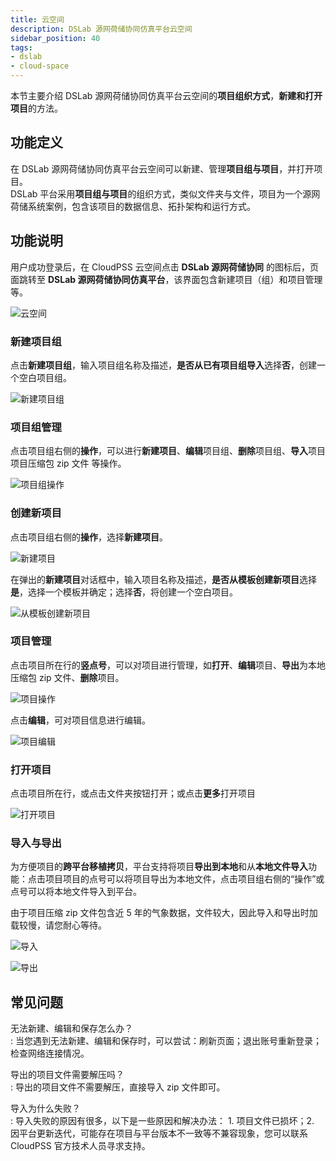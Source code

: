 ```yaml
---
title: 云空间
description: DSLab 源网荷储协同仿真平台云空间
sidebar_position: 40
tags:
- dslab
- cloud-space
---
```


本节主要介绍 DSLab 源网荷储协同仿真平台云空间的**项目组织方式**，**新建和打开项目**的方法。

## 功能定义

在 DSLab 源网荷储协同仿真平台云空间可以新建、管理**项目组与项目**，并打开项目。  
DSLab 平台采用**项目组与项目**的组织方式，类似文件夹与文件，项目为一个源网荷储系统案例，包含该项目的数据信息、拓扑架构和运行方式。  


## 功能说明

用户成功登录后，在 CloudPSS 云空间点击 **DSLab 源网荷储协同** 的图标后，页面跳转至 
 **DSLab 源网荷储协同仿真平台**，该界面包含新建项目（组）和项目管理等。

![云空间](./center.png "云空间")


### 新建项目组

点击**新建项目组**，输入项目组名称及描述，**是否从已有项目组导入**选择**否**，创建一个空白项目组。

![新建项目组](./newprofilo.png "新建项目组")

### 项目组管理

点击项目组右侧的**操作**，可以进行**新建项目**、**编辑**项目组、**删除**项目组、**导入**项目项目压缩包 zip 文件 等操作。

![项目组操作](./groupoper.png "项目组操作")


### 创建新项目

点击项目组右侧的**操作**，选择**新建项目**。

![新建项目](./new.png "新建项目")


在弹出的**新建项目**对话框中，输入项目名称及描述，**是否从模板创建新项目**选择**是**，选择一个模板并确定；选择**否**，将创建一个空白项目。

![从模板创建新项目](./new1.png "从模板创建新项目")

### 项目管理

点击项目所在行的**竖点号**，可以对项目进行管理，如**打开**、**编辑**项目、**导出**为本地压缩包 zip 文件、**删除**项目。

![项目操作](./projoper.png "项目操作")

点击**编辑**，可对项目信息进行编辑。

![项目编辑](./edit.png "项目编辑")

### 打开项目

点击项目所在行，或点击文件夹按钮打开；或点击**更多**打开项目

![打开项目](./open.png "打开项目")


### 导入与导出

为方便项目的**跨平台移植拷贝**，平台支持将项目**导出到本地**和从**本地文件导入**功能：点击项目项目的点号可以将项目导出为本地文件，点击项目组右侧的“操作”或点号可以将本地文件导入到平台。

由于项目压缩 zip 文件包含近 5 年的气象数据，文件较大，因此导入和导出时加载较慢，请您耐心等待。

![导入](./import.png "导入")

![导出](./export.png "导出")


## 常见问题

无法新建、编辑和保存怎么办？  
:   当您遇到无法新建、编辑和保存时，可以尝试：刷新页面；退出账号重新登录；检查网络连接情况。

导出的项目文件需要解压吗？  
:   导出的项目文件不需要解压，直接导入 zip 文件即可。

导入为什么失败？  
:   导入失败的原因有很多，以下是一些原因和解决办法： 1. 项目文件已损坏；2. 因平台更新迭代，可能存在项目与平台版本不一致等不兼容现象，您可以联系 CloudPSS 官方技术人员寻求支持。